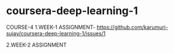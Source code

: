 # coursera-deep-learning-1

COURSE-4
1.WEEK-1
ASSIGNMENT- https://github.com/karumuri-sujay/coursera-deep-learning-1/issues/1

2.WEEK-2
ASSIGNMENT
